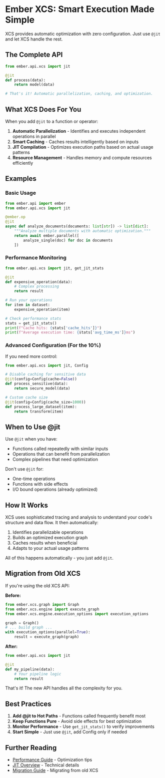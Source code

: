 # Ember XCS: Smart Execution Made Simple

XCS provides automatic optimization with zero configuration. Just use `@jit` and let XCS handle the rest.

## The Complete API

```python
from ember.api.xcs import jit

@jit
def process(data):
    return model(data)

# That's it! Automatic parallelization, caching, and optimization.
```

## What XCS Does For You

When you add `@jit` to a function or operator:

1. **Automatic Parallelization** - Identifies and executes independent operations in parallel
2. **Smart Caching** - Caches results intelligently based on inputs
3. **JIT Compilation** - Optimizes execution paths based on actual usage patterns
4. **Resource Management** - Handles memory and compute resources efficiently

## Examples

### Basic Usage

```python
from ember.api import ember
from ember.api.xcs import jit

@ember.op
@jit
async def analyze_documents(documents: list[str]) -> list[dict]:
    """Analyze multiple documents with automatic optimization."""
    return await ember.parallel([
        analyze_single(doc) for doc in documents
    ])
```

### Performance Monitoring

```python
from ember.api.xcs import jit, get_jit_stats

@jit
def expensive_operation(data):
    # Complex processing
    return result

# Run your operations
for item in dataset:
    expensive_operation(item)

# Check performance stats
stats = get_jit_stats()
print(f"Cache hits: {stats['cache_hits']}")
print(f"Average execution time: {stats['avg_time_ms']}ms")
```

### Advanced Configuration (For the 10%)

If you need more control:

```python
from ember.api.xcs import jit, Config

# Disable caching for sensitive data
@jit(config=Config(cache=False))
def process_sensitive(data):
    return secure_model(data)

# Custom cache size
@jit(config=Config(cache_size=1000))
def process_large_dataset(item):
    return transform(item)
```

## When to Use @jit

Use `@jit` when you have:
- Functions called repeatedly with similar inputs
- Operations that can benefit from parallelization
- Complex pipelines that need optimization

Don't use `@jit` for:
- One-time operations
- Functions with side effects
- I/O bound operations (already optimized)

## How It Works

XCS uses sophisticated tracing and analysis to understand your code's structure and data flow. It then automatically:

1. Identifies parallelizable operations
2. Builds an optimized execution graph
3. Caches results when beneficial
4. Adapts to your actual usage patterns

All of this happens automatically - you just add `@jit`.

## Migration from Old XCS

If you're using the old XCS API:

**Before:**
```python
from ember.xcs.graph import Graph
from ember.xcs.engine import execute_graph
from ember.xcs.engine.execution_options import execution_options

graph = Graph()
# ... build graph ...
with execution_options(parallel=True):
    result = execute_graph(graph)
```

**After:**
```python
from ember.api.xcs import jit

@jit
def my_pipeline(data):
    # Your pipeline logic
    return result
```

That's it! The new API handles all the complexity for you.

## Best Practices

1. **Add @jit to Hot Paths** - Functions called frequently benefit most
2. **Keep Functions Pure** - Avoid side effects for best optimization
3. **Monitor Performance** - Use `get_jit_stats()` to verify improvements
4. **Start Simple** - Just use `@jit`, add Config only if needed

## Further Reading

- [Performance Guide](./PERFORMANCE_GUIDE.md) - Optimization tips
- [JIT Overview](./JIT_OVERVIEW.md) - Technical details
- [Migration Guide](./MIGRATION_GUIDE.md) - Migrating from old XCS
